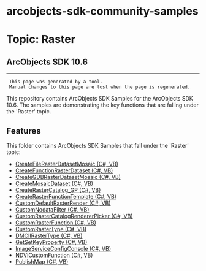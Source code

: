 # arcobjects-sdk-community-samples 
# Topic: Raster
## ArcObjects SDK 10.6  

----------
     This page was generated by a tool.
     Manual changes to this page are lost when the page is regenerated.

This repository contains ArcObjects SDK Samples for the ArcObjects SDK 10.6.  The samples are demonstrating the key functions that are falling under the 'Raster' topic.  


## Features

This folder contains ArcObjects SDK Samples that fall under the 'Raster' topic:

* [CreateFileRasterDatasetMosaic (C#, VB)](../../../../tree/master/Net/Raster/CreateFileRasterDatasetMosaic)  
* [CreateFunctionRasterDataset (C#, VB)](../../../../tree/master/Net/Raster/CreateFunctionRasterDataset)  
* [CreateGDBRasterDatasetMosaic (C#, VB)](../../../../tree/master/Net/Raster/CreateGDBRasterDatasetMosaic)  
* [CreateMosaicDataset (C#, VB)](../../../../tree/master/Net/Raster/CreateMosaicDataset)  
* [CreateRasterCatalog_GP (C#, VB)](../../../../tree/master/Net/Raster/CreateRasterCatalog_GP)  
* [CreateRasterFunctionTemplate (C#, VB)](../../../../tree/master/Net/Raster/CreateRasterFunctionTemplate)  
* [CustomDefaultRasterRender (C#, VB)](../../../../tree/master/Net/Raster/CustomDefaultRasterRender)  
* [CustomNodataFilter (C#, VB)](../../../../tree/master/Net/Raster/CustomNodataFilter)  
* [CustomRasterCatalogRendererPicker (C#, VB)](../../../../tree/master/Net/Raster/CustomRasterCatalogRendererPicker)  
* [CustomRasterFunction (C#, VB)](../../../../tree/master/Net/Raster/CustomRasterFunction)  
* [CustomRasterType (C#, VB)](../../../../tree/master/Net/Raster/CustomRasterType)  
* [DMCIIRasterType (C#, VB)](../../../../tree/master/Net/Raster/DMCIIRasterType)  
* [GetSetKeyProperty (C#, VB)](../../../../tree/master/Net/Raster/GetSetKeyProperty)  
* [ImageServiceConfigConsole (C#, VB)](../../../../tree/master/Net/Raster/ImageServiceConfigConsole)  
* [NDVICustomFunction (C#, VB)](../../../../tree/master/Net/Raster/NDVICustomFunction)  
* [PublishMap (C#, VB)](../../../../tree/master/Net/Raster/PublishMap)  


